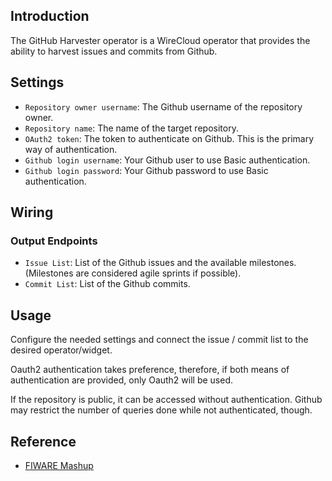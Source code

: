 ## Introduction

The GitHub Harvester operator is a WireCloud operator that provides the ability to harvest issues and commits from Github.

## Settings

- `Repository owner username`: The Github username of the repository owner.
- `Repository name`: The name of the target repository.
- `OAuth2 token`: The token to authenticate on Github. This is the primary way of authentication.
- `Github login username`: Your Github user to use Basic authentication.
- `Github login password`: Your Github password to use Basic authentication.

## Wiring

### Output Endpoints

- `Issue List`: List of the Github issues and the available milestones. (Milestones are considered agile sprints if possible).
- `Commit List`: List of the Github commits.

## Usage

Configure the needed settings and connect the issue / commit list to the desired operator/widget.

Oauth2 authentication takes preference, therefore, if both means of authentication are provided, only Oauth2 will be used.

If the repository is public, it can be accessed without authentication. Github may restrict the number of queries done while not authenticated, though.

## Reference

- [FIWARE Mashup](https://mashup.lab.fiware.org/)

